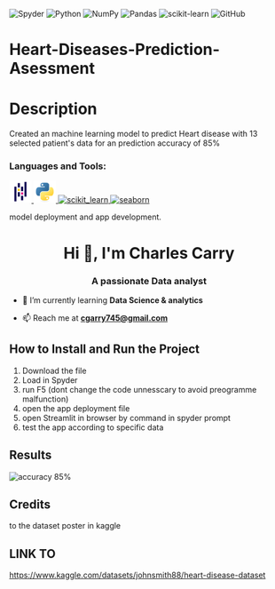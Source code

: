 ![Spyder](https://img.shields.io/badge/Spyder-838485?style=for-the-badge&logo=spyder%20ide&logoColor=maroon)
![Python](https://img.shields.io/badge/python-3670A0?style=for-the-badge&logo=python&logoColor=ffdd54)
![NumPy](https://img.shields.io/badge/numpy-%23013243.svg?style=for-the-badge&logo=numpy&logoColor=white)
![Pandas](https://img.shields.io/badge/pandas-%23150458.svg?style=for-the-badge&logo=pandas&logoColor=white)
![scikit-learn](https://img.shields.io/badge/scikit--learn-%23F7931E.svg?style=for-the-badge&logo=scikit-learn&logoColor=white)
	![GitHub](https://img.shields.io/badge/github-%23121011.svg?style=for-the-badge&logo=github&logoColor=white)


# Heart-Diseases-Prediction-Asessment

# Description
 Created an machine learning model to predict Heart disease with 13 selected patient's data for an prediction accuracy of 85%
 
 <h3 align="left">Languages and Tools:</h3>
<p align="left"> <a href="https://pandas.pydata.org/" target="_blank" rel="noreferrer"> <img src="https://raw.githubusercontent.com/devicons/devicon/2ae2a900d2f041da66e950e4d48052658d850630/icons/pandas/pandas-original.svg" alt="pandas" width="40" height="40"/> </a> <a href="https://www.python.org" target="_blank" rel="noreferrer"> <img src="https://raw.githubusercontent.com/devicons/devicon/master/icons/python/python-original.svg" alt="python" width="40" height="40"/> </a> <a href="https://scikit-learn.org/" target="_blank" rel="noreferrer"> <img src="https://upload.wikimedia.org/wikipedia/commons/0/05/Scikit_learn_logo_small.svg" alt="scikit_learn" width="40" height="40"/> </a> <a href="https://seaborn.pydata.org/" target="_blank" rel="noreferrer"> <img src="https://seaborn.pydata.org/_images/logo-mark-lightbg.svg" alt="seaborn" width="40" height="40"/> </a> </p> 

model deployment and app development.

<h1 align="center">Hi 👋, I'm Charles Carry</h1>
<h3 align="center">A passionate Data analyst</h3>

- 🌱 I’m currently learning **Data Science & analytics**

- 📫 Reach me at **cgarry745@gmail.com**


## How to Install and Run the Project
1. Download the file
2. Load in Spyder
3. run F5 (dont change the code unnesscary to avoid preogramme malfunction)
4. open the app deployment file
5. open Streamlit in browser by command in spyder prompt
6. test the app according to specific data

## Results
![accuracy 85%]([https://user-images.githubusercontent.com/107659755/174220158-8d9504cc-5e40-41aa-85e2-068b401d2006.png](https://github.com/Garryyash/Heart-Diseases-Prediction-Asessment/blob/main/accuracy%2085%25.jpg))
## Credits
to the dataset poster in kaggle
## LINK TO 
https://www.kaggle.com/datasets/johnsmith88/heart-disease-dataset
